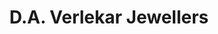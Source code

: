 ---
title: "D.A. Verlekar Jewellers"
url: /pajifond-margao-goa/d-a-verlekar-jewellers/
shop: jewelry
---